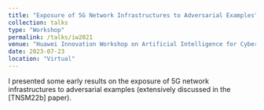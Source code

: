 ```yaml
---
title: "Exposure of 5G Network Infrastructures to Adversarial Examples"
collection: talks
type: "Workshop"
permalink: /talks/iw2021
venue: "Huawei Innovation Workshop on Artificial Intelligence for Cyber-Security"
date: 2023-07-23
location: "Virtual"
---
```

 
I presented some early results on the exposure of 5G network infrastructures to adversarial examples (extensively discussed in the [TNSM22b] paper).
